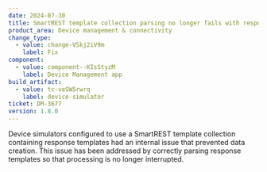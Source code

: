 ```yaml
---
date: 2024-07-30
title: SmartREST template collection parsing no longer fails with response template   
product_area: Device management & connectivity
change_type:
  - value: change-VSkj2iV9m
    label: Fix
component:
  - value: component--KIsStyzM
    label: Device Management app
build_artifact:
  - value: tc-veSW5rwrq
    label: device-simulator
ticket: DM-3677
version: 1.8.0
---
```

Device simulators configured to use a SmartREST template collection containing response templates had an internal issue that prevented data creation. This issue has been addressed by correctly parsing response templates so that processing is no longer interrupted.

